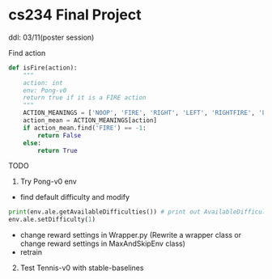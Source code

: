 # cs234 Final Project

ddl: 03/11(poster session)

Find action
```python
def isFire(action):
    """
    action: int
    env: Pong-v0
    return true if it is a FIRE action
    """
    ACTION_MEANINGS = ['NOOP', 'FIRE', 'RIGHT', 'LEFT', 'RIGHTFIRE', 'LEFTFIRE']
    action_mean = ACTION_MEANINGS[action]
    if action_mean.find('FIRE') == -1:
        return False
    else:
        return True
```

TODO

1. Try Pong-v0 env
* find default difficulty and modify
```python
print(env.ale.getAvailableDifficulties()) # print out AvailableDifficulties
env.ale.setDifficulty(1)
```
* change reward settings in Wrapper.py (Rewrite a wrapper class or change reward settings in MaxAndSkipEnv class)
* retrain

2. Test Tennis-v0 with stable-baselines
